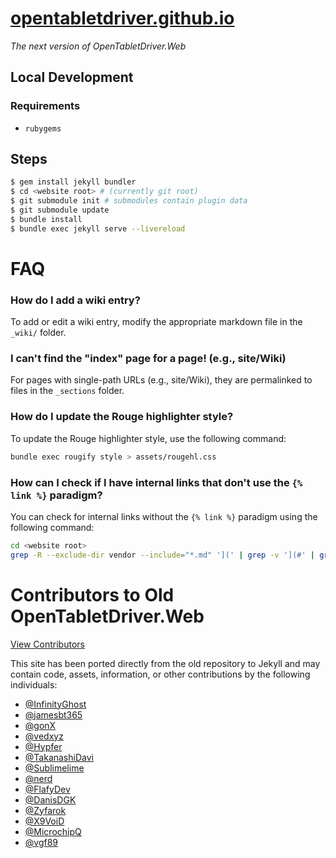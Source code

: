# [opentabletdriver.github.io](https://opentabletdriver.github.io)
*The next version of OpenTabletDriver.Web*

## Local Development

### Requirements

- `rubygems`

## Steps

```bash
$ gem install jekyll bundler
$ cd <website root> # (currently git root)
$ git submodule init # submodules contain plugin data
$ git submodule update
$ bundle install
$ bundle exec jekyll serve --livereload
```

# FAQ

### **How do I add a wiki entry?**

To add or edit a wiki entry, modify the appropriate markdown file in the `_wiki/` folder.

### **I can't find the "index" page for a page! (e.g., site/Wiki)**

For pages with single-path URLs (e.g., site/Wiki), they are permalinked to files in the `_sections` folder.

### **How do I update the Rouge highlighter style?**

To update the Rouge highlighter style, use the following command:

```bash
bundle exec rougify style > assets/rougehl.css
```

### **How can I check if I have internal links that don't use the `{% link %}` paradigm?**

You can check for internal links without the `{% link %}` paradigm using the following command:

```bash
cd <website root>
grep -R --exclude-dir vendor --include="*.md" '](' | grep -v '](#' | grep -v ']({%' | grep -v '](http' | grep -v '](//'
```

# Contributors to Old OpenTabletDriver.Web

[View Contributors](https://github.com/OpenTabletDriver/OpenTabletDriver.Web/graphs/contributors)

This site has been ported directly from the old repository to Jekyll and may contain code, assets, information, or other contributions by the following individuals:

- [@InfinityGhost](https://github.com/InfinityGhost)
- [@jamesbt365](https://github.com/jamesbt365)
- [@gonX](https://github.com/gonX)
- [@vedxyz](https://github.com/vedxyz)
- [@Hypfer](https://github.com/Hypfer)
- [@TakanashiDavi](https://github.com/TakanashiDavi)
- [@Sublimelime](https://github.com/Sublimelime)
- [@nerd](https://github.com/nerd)
- [@FlafyDev](https://github.com/FlafyDev)
- [@DanisDGK](https://github.com/DanisDGK)
- [@Zyfarok](https://github.com/Zyfarok)
- [@X9VoiD](https://github.com/X9VoiD)
- [@MicrochipQ](https://github.com/MicrochipQ)
- [@vgf89](https://github.com/vgf89)
